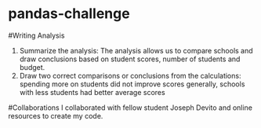 # pandas-challenge

#Writing Analysis
1. Summarize the analysis: The analysis allows us to compare schools and draw conclusions based on student scores, number of students and budget.
2. Draw two correct comparisons or conclusions from the calculations:
      spending more on students did not improve scores
      generally, schools with less students had better average scores 


#Collaborations
I collaborated with fellow student Joseph Devito and online resources to create my code. 
